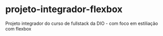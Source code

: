 # projeto-integrador-flexbox
Projeto integrador do curso de fullstack da DIO - com foco em estiliação com flexbox
